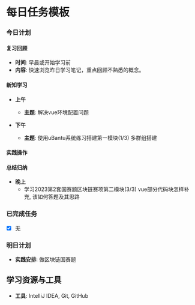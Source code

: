 # 每日任务模板

### 今日计划

#### 复习回顾

- **时间**: 早晨或开始学习前
- **内容**: 快速浏览昨日学习笔记，重点回顾不熟悉的概念。

#### 新知学习

- **上午**
    - **主题**: 解决vue环境配置问题


- **下午**
    - **主题**: 使用uBantu系统练习搭建第一模块(1/3) 多群组搭建

#### 实践操作

#### 总结归纳

- **晚上**
    - 学习2023第2套国赛题区块链赛项第二模块(3/3) vue部分代码块怎样补充, 该如何答题及其思路

### 已完成任务

- [x] 无

### 明日计划

- **实践安排**: 做区块链国赛题

## 学习资源与工具

- **工具**: IntelliJ IDEA, Git, GitHub
